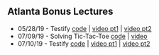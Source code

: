 ## Atlanta Bonus Lectures

* 05/28/19 - Testify [code](https://github.com/learn-co-students/atl-bonus-lectures/tree/master/testify-052819) | [video pt1](https://youtu.be/BgXclveaPAY) | [video pt2](https://youtu.be/-VnDp_X2j0E)
* 07/09/19 - Solving Tic-Tac-Toe [code](https://github.com/learn-co-students/atl-bonus-lectures/tree/master/solving-tock) | [video](https://youtu.be/QnXvcIhI-Mw)
* 07/10/19 - Testify [code](https://github.com/learn-co-students/atl-bonus-lectures/tree/master/testify-071019) | [video pt1](https://youtu.be/haMbtrs0LHc) | [video pt2](https://youtu.be/pai20hu-W4c)
